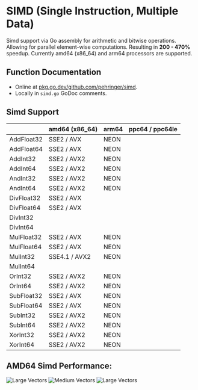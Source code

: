 # SIMD (Single Instruction, Multiple Data)
Simd support via Go assembly for arithmetic and bitwise operations.
Allowing for parallel element-wise computations.
Resulting in **200 - 470%** speedup.
Currently amd64 (x86_64) and arm64 processors are supported.
## Function Documentation
- Online at [pkg.go.dev/github.com/pehringer/simd](https://pkg.go.dev/github.com/pehringer/simd).  
- Locally in ```simd.go``` GoDoc comments.
## Simd Support
|          |amd64 (x86_64)|arm64|ppc64 / ppc64le|
|----------|--------------|-----|---------------|
|AddFloat32|SSE2 / AVX    |NEON |               |
|AddFloat64|SSE2 / AVX    |NEON |               |
|AddInt32  |SSE2 / AVX2   |NEON |               |
|AddInt64  |SSE2 / AVX2   |NEON |               |
|AndInt32  |SSE2 / AVX2   |NEON |               |
|AndInt64  |SSE2 / AVX2   |NEON |               |
|DivFloat32|SSE2 / AVX    |     |               |
|DivFloat64|SSE2 / AVX    |     |               |
|DivInt32  |              |     |               |
|DivInt64  |              |     |               |
|MulFloat32|SSE2 / AVX    |NEON |               |
|MulFloat64|SSE2 / AVX    |NEON |               |
|MulInt32  |SSE4.1 / AVX2 |NEON |               |
|MulInt64  |              |     |               |
|OrInt32   |SSE2 / AVX2   |NEON |               |
|OrInt64   |SSE2 / AVX2   |NEON |               |
|SubFloat32|SSE2 / AVX    |NEON |               |
|SubFloat64|SSE2 / AVX    |NEON |               |
|SubInt32  |SSE2 / AVX2   |NEON |               |
|SubInt64  |SSE2 / AVX2   |NEON |               |
|XorInt32  |SSE2 / AVX2   |NEON |               |
|XorInt64  |SSE2 / AVX2   |NEON |               |
## AMD64 Simd Performance:
![Large Vectors](images/LargeVectorsFloat32Addition.png)
![Medium Vectors](images/MediumVectorsFloat32Addition.png)
![Large Vectors](images/SmallVectorsFloat32Addition.png)  

